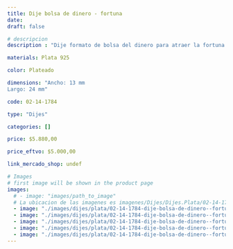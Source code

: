 ```yaml
---
title: Dije bolsa de dinero - fortuna
date: 
draft: false

# descripcion
description : "Dije formato de bolsa del dinero para atraer la fortuna."

materials: Plata 925

color: Plateado

dimensions: "Ancho: 13 mm 
Largo: 24 mm"

code: 02-14-1784

type: "Dijes"

categories: []

price: $5.880,00

price_eftvo: $5.000,00

link_mercado_shop: undef

# Images
# first image will be shown in the product page
images:
  # - image: "images/path_to_image"
  # La ubicacion de las imagenes es imagenes/Dijes/Dijes.Plata/02-14-1784-dije-bolsa-de-dinero--fortuna
  - image: "./images/dijes/plata/02-14-1784-dije-bolsa-de-dinero--fortuna_a.jpg"
  - image: "./images/dijes/plata/02-14-1784-dije-bolsa-de-dinero--fortuna_b.jpg"
  - image: "./images/dijes/plata/02-14-1784-dije-bolsa-de-dinero--fortuna_c.jpg"
  - image: "./images/dijes/plata/02-14-1784-dije-bolsa-de-dinero--fortuna_d.jpg"
  - image: "./images/dijes/plata/02-14-1784-dije-bolsa-de-dinero--fortuna_e.jpg"
---
```

